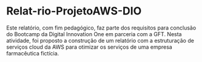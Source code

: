# Relat-rio-ProjetoAWS-DIO
Este relatório, com fim pedagógico, faz parte dos requisitos para conclusão do Bootcamp da Digital Innovation One em parceria com a GFT.  Nesta atividade, foi proposto a construção de um relatório com a estruturação de serviços cloud da AWS para otimizar os serviços de uma empresa farmacêutica fictícia.
